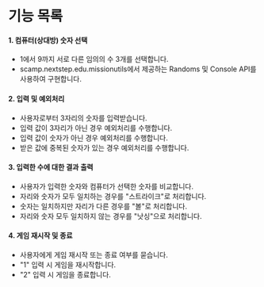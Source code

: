 # 기능 목록

#### 1. 컴퓨터(상대방) 숫자 선택

- 1에서 9까지 서로 다른 임의의 수 3개를 선택합니다.
- scamp.nextstep.edu.missionutils에서 제공하는 Randoms 및 Console API를 사용하여 구현합니다.

#### 2. 입력 및 예외처리

- 사용자로부터 3자리의 숫자를 입력받습니다.
- 입력 값이 3자리가 아닌 경우 예외처리를 수행합니다.
- 입력 값이 숫자가 아닌 경우 예외처리를 수행합니다.
- 받은 값에 중복된 숫자가 있는 경우 예외처리를 수행합니다.

#### 3. 입력한 수에 대한 결과 출력

- 사용자가 입력한 숫자와 컴퓨터가 선택한 숫자를 비교합니다.
- 자리와 숫자가 모두 일치하는 경우를 "스트라이크"로 처리합니다.
- 숫자는 일치하지만 자리가 다른 경우를 "볼"로 처리합니다.
- 자리와 숫자 모두 일치하지 않는 경우를 "낫싱"으로 처리합니다.

#### 4. 게임 재시작 및 종료

- 사용자에게 게임 재시작 또는 종료 여부를 묻습니다.
- "1" 입력 시 게임을 재시작합니다.
- "2" 입력 시 게임을 종료합니다.